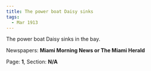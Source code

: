 ```yaml
---  
title: The power boat Daisy sinks  
tags:  
  - Mar 1913  
---  
```

  
The power boat Daisy sinks in the bay.  
  
Newspapers: **Miami Morning News or The Miami Herald**  
  
Page: **1**, Section: **N/A** 
